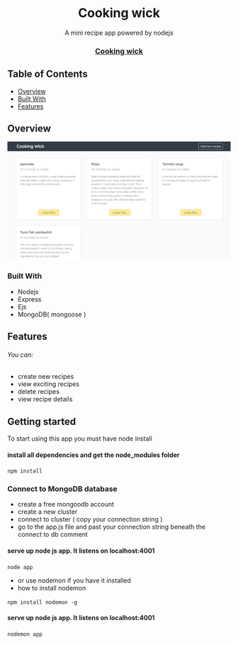 <h1 align="center">Cooking wick</h1>
<p align="center"> A mini recipe app powered by nodejs</p>

<div align="center">
  <h3>
    <a href="#">
      Cooking wick 
    </a>
  </h3>
</div>

<!-- TABLE OF CONTENTS -->

## Table of Contents

- [Overview](#overview)
- [Built With](#built-with)
- [Features](#features)

<!-- OVERVIEW -->

## Overview

![screenshot](https://raw.githubusercontent.com/Im-Hassan-wd/cooking-wick-/master/public/image.PNG)

### Built With

<!-- This section should list any major frameworks that you built your project using. Here are a few examples.-->

- Nodejs
- Express
- Ejs
- MongoDB( mongoose )

## Features

<!-- List the features of your application or follow the template. Don't share the figma file here :) -->
###### You can:
- create new recipes
- view exciting recipes
- delete recipes
- view recipe details

## Getting started

To start using this app you must have node install

#### install all dependencies and get the node_modules folder
`
npm install
`

### Connect to MongoDB database
- create a free mongoodb account
- create a new cluster
- connect to cluster ( copy your connection string )
- go to the app.js file and past your connection string beneath the connect to db comment


#### serve up node js app. It listens on localhost:4001
`
node app
`

- or use nodemon if you have it installed
- how to install nodemon

`
npm install nodemon -g
`

#### serve up node js app. It listens on localhost:4001
`nodemon app`




